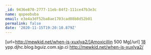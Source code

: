 ```yaml
---
_id: 9436e870-2777-11eb-84f2-111ce47b3e3c
name: qopeobuba
email: e3e4a3df52ba8ae1703cad08b8d52b01
permalink: false
date: '2020-11-15T19:20:10.879Z'
---
```

[url=http://mewkid.net/when-is-xuxlya2/]Amoxicillin 500 Mg[/url] <a href="http://mewkid.net/when-is-xuxlya2/">18</a> ypp.djhc.blog.bguiz.com.sjp.ci http://mewkid.net/when-is-xuxlya2/
